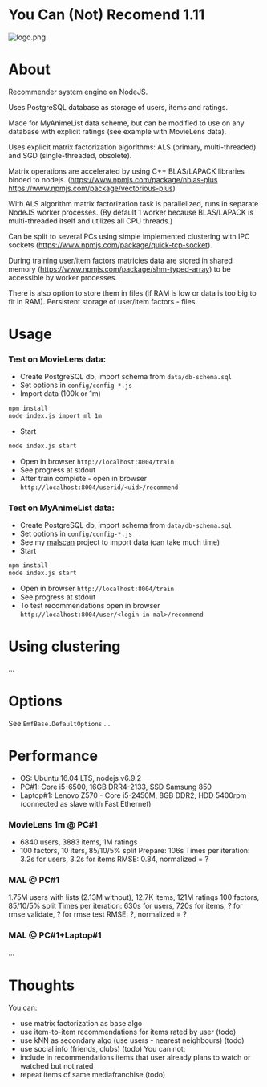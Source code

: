 # You Can (Not) Recomend 1.11 #

![logo.png](https://bitbucket.org/repo/X8Ao4b/images/2734498452-logo.png)

# About
Recommender system engine on NodeJS.

Uses PostgreSQL database as storage of users, items and ratings.

Made for MyAnimeList data scheme, but can be modified to use on any database with explicit ratings 
(see example with MovieLens data).

Uses explicit matrix factorization algorithms: ALS (primary, multi-threaded) and SGD (single-threaded, obsolete).

Matrix operations are accelerated by using C++ BLAS/LAPACK libraries binded to nodejs. (https://www.npmjs.com/package/nblas-plus https://www.npmjs.com/package/vectorious-plus)

With ALS algorithm matrix factorization task is parallelized, runs in separate NodeJS worker processes. 
(By default 1 worker because BLAS/LAPACK is multi-threaded itself and utilizes all CPU threads.) 

Can be split to several PCs using simple implemented clustering with IPC sockets (https://www.npmjs.com/package/quick-tcp-socket).

During training user/item factors matricies data are stored in shared memory (https://www.npmjs.com/package/shm-typed-array) to be accessible by worker processes.

There is also option to store them in files (if RAM is low or data is too big to fit in RAM). 
Persistent storage of user/item factors - files.


# Usage
### Test on MovieLens data:
- Create PostgreSQL db, import schema from `data/db-schema.sql`
- Set options in `config/config-*.js`
- Import data (100k or 1m)
```bash
npm install
node index.js import_ml 1m
```
- Start
```bash
node index.js start
```
- Open in browser `http://localhost:8004/train`
- See progress at stdout
- After train complete - open in browser `http://localhost:8004/userid/<uid>/recommend`

### Test on MyAnimeList data:
- Create PostgreSQL db, import schema from `data/db-schema.sql`
- Set options in `config/config-*.js`
- See my [malscan](github.com/ukrbublik/malscan) project to import data (can take much time)
- Start
```bash
npm install
node index.js start
```
- Open in browser `http://localhost:8004/train`
- See progress at stdout
- To test recommendations open in browser `http://localhost:8004/user/<login in mal>/recommend`


# Using clustering
...


# Options
See `EmfBase.DefaultOptions`
...



# Performance
- OS: Ubuntu 16.04 LTS, nodejs v6.9.2
- PC#1: Core i5-6500, 16GB DRR4-2133, SSD Samsung 850
- Laptop#1: Lenovo Z570 - Core i5-2450M, 8GB DDR2, HDD 5400rpm (connected as slave with Fast Ethernet)

### MovieLens 1m @ PC#1
- 6840 users, 3883 items, 1M ratings
- 100 factors, 10 iters, 85/10/5% split
Prepare: 106s
Times per iteration: 3.2s for users, 3.2s for items
RMSE: 0.84, normalized = ?

### MAL @ PC#1
1.75M users with lists (2.13M without), 12.7K items, 121M ratings
100 factors, 85/10/5% split
Times per iteration: 630s for users, 720s for items, ? for rmse validate, ? for rmse test
RMSE: ?, normalized = ?

### MAL @ PC#1+Laptop#1
...


# Thoughts
You can:
- use matrix factorization as base algo
- use item-to-item recommendations for items rated by user (todo)
- use kNN as secondary algo (use users - nearest neighbours) (todo)
- use social info (friends, clubs) (todo)
You can not:
- include in recommendations items that user already plans to watch or watched but not rated
- repeat items of same mediafranchise (todo)
